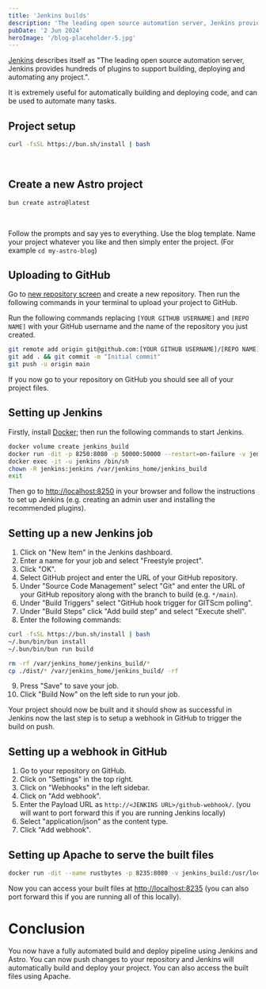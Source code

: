```yaml
---
title: 'Jenkins builds'
description: 'The leading open source automation server, Jenkins provides hundreds of plugins to support building, deploying and automating any project.'
pubDate: '2 Jun 2024'
heroImage: '/blog-placeholder-5.jpg'
---
```


[Jenkins](https://jenkins.io) describes itself as "The leading open source automation server, Jenkins provides hundreds of plugins to support building, deploying and automating any project.".

It is extremely useful for automatically building and deploying code, and can be used to automate many tasks.

## Project setup
```bash
curl -fsSL https://bun.sh/install | bash
```
<br/>

## Create a new Astro project
```bash
bun create astro@latest
```
<br/>

Follow the prompts and say yes to everything. Use the blog template. Name your project whatever you like and then simply enter the project. (For example `cd my-astro-blog`)

## Uploading to GitHub
Go to [new repository screen](https://github.com/new) and create a new repository. Then run the following commands in your terminal to upload your project to GitHub.

Run the following commands replacing `[YOUR GITHUB USERNAME]` and `[REPO NAME]` with your GitHub username and the name of the repository you just created.
```bash
git remote add origin git@github.com:[YOUR GITHUB USERNAME]/[REPO NAME].git
git add . && git commit -m "Initial commit"
git push -u origin main
```

If you now go to your repository on GitHub you should see all of your project files.

## Setting up Jenkins
Firstly, install [Docker](https://docs.docker.com/engine/install/); then run the following commands to start Jenkins.
```bash
docker volume create jenkins_build
docker run -dit -p 8250:8080 -p 50000:50000 --restart=on-failure -v jenkins_home:/var/jenkins_home -v jenkins_build:/var/jenkins_home/jenkins_build --name jenkins jenkins/jenkins:lts-jdk17
docker exec -it -u jenkins /bin/sh
chown -R jenkins:jenkins /var/jenkins_home/jenkins_build
exit
```

Then go to [http://localhost:8250](http://localhost:8250) in your browser and follow the instructions to set up Jenkins (e.g. creating an admin user and installing the recommended plugins).

## Setting up a new Jenkins job

1. Click on "New Item" in the Jenkins dashboard.
2. Enter a name for your job and select "Freestyle project".
3. Click "OK".
4. Select GitHub project and enter the URL of your GitHub repository.
5. Under "Source Code Management" select "Git" and enter the URL of your GitHub repository along with the branch to build (e.g. `*/main`).
6. Under "Build Triggers" select "GitHub hook trigger for GITScm polling".
7. Under "Build Steps" click "Add build step" and select "Execute shell".
8. Enter the following commands:
```bash
curl -fsSL https://bun.sh/install | bash
~/.bun/bin/bun install
~/.bun/bin/bun run build

rm -rf /var/jenkins_home/jenkins_build/*
cp ./dist/* /var/jenkins_home/jenkins_build/ -rf
```
9. Press "Save" to save your job.
10. Click "Build Now" on the left side to run your job.

Your project should now be built and it should show as successful in Jenkins now the last step is to setup a webhook in GitHub to trigger the build on push.

## Setting up a webhook in GitHub

1. Go to your repository on GitHub.
2. Click on "Settings" in the top right.
3. Click on "Webhooks" in the left sidebar.
4. Click on "Add webhook".
5. Enter the Payload URL as `http://<JENKINS URL>/github-webhook/`. (you will want to port forward this if you are running Jenkins locally)
6. Select "application/json" as the content type.
7. Click "Add webhook".

## Setting up Apache to serve the built files

```bash
docker run -dit --name rustbytes -p 8235:8080 -v jenkins_build:/usr/local/apache2/htdocs/ httpd:2.4
```

Now you can access your built files at [http://localhost:8235](http://localhost:8235) (you can also port forward this if you are running all of this locally).

# Conclusion

You now have a fully automated build and deploy pipeline using Jenkins and Astro. You can now push changes to your repository and Jenkins will automatically build and deploy your project. You can also access the built files using Apache.